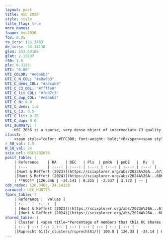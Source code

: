 ```yaml
---
layout: post
title: HSC 2036
style: style
title_flag: true
more_names: 
fname: hsc2036
fov: 0.05
ra_icrs: 126.3463
de_icrs: -34.14138
glon: 253.50169
glat: 2.15537
r50: 1.5
plx: 0.3153
UTI: "0.00"
UTI_COLOR: "#e0a6b3"
UTI_C_N_COL: "#e0a6b3"
UTI_C_dens_COL: "#a6cab9"
UTI_C_C3_COL: "#ffffe8"
UTI_C_lit_COL: "#fdd7c3"
UTI_C_dup_COL: "#e0a6b3"
UTI_C_N: 0.0
UTI_C_dens: 1.0
UTI_C_C3: 0.5
UTI_C_lit: 0.25
UTI_C_dup: 0.0
UTI_summary: |
    HSC 2036 is a sparse, very dense object of intermediate C3 quality. It was recently reported in the literature.<br><br><span style="color: #99180f; font-weight: bold;">Warning: </span>This is very likely a duplicate object, which shares a large percentage of members with at least one previously reported entry.<br><br><span style="color: #99180f; font-weight: bold;">Warning: </span>contains less than 25 stars with <i>P>0.5</i> estimated.
class3: |
    <span style="color: #FFC300; font-weight: bold;">B</span><span style="color: #FFC300; font-weight: bold;">B</span>
r_50_val: 1.5
N_50_val: 24
scix_url: HSC%202036
posit_table: |
    | Reference    | RA    | DEC   | Plx  | pmRA  | pmDE   |  Rv  |
    | :---         | :---: | :---: | :---: | :---: | :---: | :---: |
    |[Hunt & Reffert (2023)](https://scixplorer.org/abs/2023A%26A...673A.114H) | 126.356 | -34.135 | 0.373 | -2.518 | 3.75 | -- |
    |[Hunt & Reffert (2024)](https://scixplorer.org/abs/2024A%26A...686A..42H) | 126.356 | -34.135 | 0.373 | -2.518 | 3.75 | -- |
    | **UCC** |126.346 | -34.141 | 0.315 | -2.537 | 3.772 | -- | 
cds_radec: 126.3463,-34.14138
carousel: UCC_HUNT23
fpars_table: |
    | Reference |  Values |
    | :---  |  :---:  |
    | [Hunt & Reffert (2023)](https://scixplorer.org/abs/2023A%26A...673A.114H) | `AV50=0.422, diffAV50=0.29, MOD50=12.115, logAge50=9.743` |
    | [Hunt & Reffert (2024)](https://scixplorer.org/abs/2024A%26A...686A..42H) | `MassJ=185.261` |
shared_table: |
    | Cluster | <span title="Percentage of members that this OC shares with the ones listed">%</span>   | RA   | DEC   | Plx   | pmRA  | pmDE  | Rv | UTI |
    | :-: | :-: |:-: | :-: | :-: | :-: | :-: | :-: | :-: |
    |[Ruprecht 61](/_clusters/ruprecht61/)| 100.0 | 126.33 | -34.14 | 0.26 | -2.53 | 3.81 | 44.8 |0.83 |
---
```

